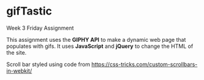 # gifTastic
Week 3 Friday Assignment

This assignment uses the **GIPHY API** to make a dynamic web page that populates with gifs. It uses **JavaScript** and **jQuery** to change the HTML of the site.

Scroll bar styled using code from https://css-tricks.com/custom-scrollbars-in-webkit/
